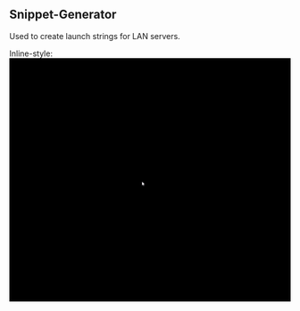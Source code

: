 ## Snippet-Generator
Used to create launch strings for LAN servers. 

Inline-style: 
![](assets/images/thumb.gif)
